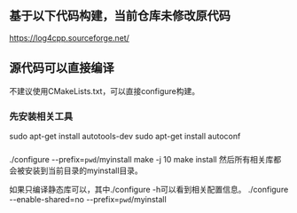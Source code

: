 ## 基于以下代码构建，当前仓库未修改原代码
https://log4cpp.sourceforge.net/ 

## 源代码可以直接编译
不建议使用CMakeLists.txt，可以直接configure构建。
### 先安装相关工具
sudo apt-get install autotools-dev
sudo apt-get install autoconf
### 
./configure  --prefix=`pwd`/myinstall
make -j 10
make install
然后所有相关库都会被安装到当前目录的myinstall目录。


如果只编译静态库可以，其中./configure -h可以看到相关配置信息。
./configure --enable-shared=no --prefix=`pwd`/myinstall